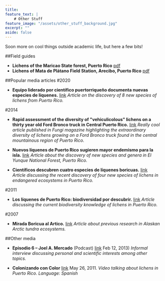 ```yaml
---
title:
feature_text: |
    # Other Stuff
feature_image: "/assets/other_stuff_background.jpg"
excerpt: ""
aside: false
---
```

Soon more on cool things outside academic life, but here a few bits!

##Field guides

* **Lichens of the Maricao State forest, Puerto Rico** [pdf](\assets\pdf\Mercado-Diaz_2015_Maricao_rlg.pdf)
* **Lichens of Mata de Plátano Field Station, Arecibo, Puerto Rico** [pdf](\assets\pdf\Mercado-Diaz_2015_Mata_platano_rlg.pdf)

##Popular media articles
#2020
* **Equipo liderado por científico puertorriqueño documenta nuevas especies de líquenes.** [link](https://www.elnuevodia.com/ciencia-ambiente/flora-fauna/notas/equipo-liderado-por-cientifico-puertorriqueno-documenta-nuevas-especies-de-liquenes/) *Article on the discovery of 8 new species of lichens from Puerto Rico.*

#2014
* **Rapid assessment of the diversity of "vehiculicolous" lichens on a thirty year old Ford Bronco truck in Central Puerto Rico.** [link](http://www.fungimag.com/summer-2014-articles/LR1%20V7I2%2022-27%20Vehiculicolous.pdf) *Really cool article published in Fungi magazine highlighting the extraordinary diversity of lichens growing on a Ford Bronco truck found in the central mountainous region of Puerto Rico.* 

* **Nuevos líquenes de Puerto Rico sugieren mayor endemismo para la isla.** [link](http://www.cienciapr.org/es/podcasts/radiocapsulas-cienciapr/nuevos-liquenes-de-puerto-rico-sugieren-mayor-endemismo-para-la) *Article about the discovery of new species and genera in El Yunque National Forest, Puerto Rico.*

* **Científicos descubren cuatro especies de líquenes boricuas.** [link](http://www.cienciapr.org/es/podcasts/radiocapsulas-cienciapr/cientificos-descubren-cuatro-especies-de-liquenes-boricuas) *Article discussing the recent discovery of four new species of lichens in endangered ecosystems in Puerto Rico.*

#2011
* **Los líquenes de Puerto Rico: biodiversidad por descubrir.** [link](https://www.miprv.com/los-liquenes-de-puerto-rico-biodiversidad-por-descubrir) *Article discussing the current biodiversity knowledge of lichens in Puerto Rico.*

#2007
* **Mirada Boricua al Artico.** [link](http://www.cienciapr.org/es/external-news/mirada-boricua-al-artico) *Article about previous research in Alaskan Arctic tundra ecosystems.*

##Other media
* **Episodio 6 – Joel A. Mercado** (Podcast) [link](http://biologiaboricua.com/episodio006/) Feb 12, 2013) *Informal interview discussing personal and scientific interests among other topics.*

* **Colonizando con Color** [link](http://vimeo.com/24263627) May 26, 2011. *Video talking about lichens in Puerto Rico. Language: Spanish*
